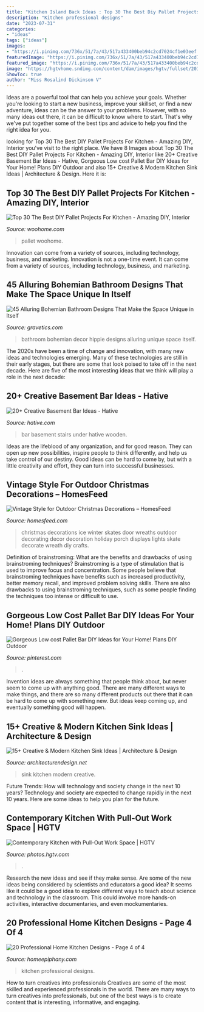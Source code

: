 ```yaml
---
title: "Kitchen Island Back Ideas : Top 30 The Best Diy Pallet Projects For Kitchen"
description: "Kitchen professional designs"
date: "2023-07-31"
categories:
- "ideas"
tags: ["ideas"]
images:
- "https://i.pinimg.com/736x/51/7a/43/517a433400beb94c2cd7024cf1e03eef.jpg"
featuredImage: "https://i.pinimg.com/736x/51/7a/43/517a433400beb94c2cd7024cf1e03eef.jpg"
featured_image: "https://i.pinimg.com/736x/51/7a/43/517a433400beb94c2cd7024cf1e03eef.jpg"
image: "https://hgtvhome.sndimg.com/content/dam/images/hgtv/fullset/2013/5/7/0/original_Solange-Boice-small-kitchen-pull-out-beside-oven.jpg.rend.hgtvcom.616.822.suffix/1400978284725.jpeg"
ShowToc: true
author: "Miss Rosalind Dickinson V"
---
```



Ideas are a powerful tool that can help you achieve your goals. Whether you're looking to start a new business, improve your skillset, or find a new adventure, ideas can be the answer to your problems. However, with so many ideas out there, it can be difficult to know where to start. That's why we've put together some of the best tips and advice to help you find the right idea for you.

	

		
looking for Top 30 The Best DIY Pallet Projects For Kitchen - Amazing DIY, Interior you've visit to the right place. We have 8 Images about Top 30 The Best DIY Pallet Projects For Kitchen - Amazing DIY, Interior like 20+ Creative Basement Bar Ideas - Hative, Gorgeous Low cost Pallet Bar DIY Ideas for Your Home! Plans DIY Outdoor and also 15+ Creative &amp; Modern Kitchen Sink Ideas | Architecture &amp; Design. Here it is:
		
    
## Top 30 The Best DIY Pallet Projects For Kitchen - Amazing DIY, Interior

<img loading=lazy src="https://www.woohome.com/wp-content/uploads/2015/01/kitchen-pallet-projects-woohome-26.jpg" onerror="this.onerror=null;this.src='https://tse1.mm.bing.net/th?id=OIP.siMwf84_0BoUY0iNyc2O7QHaJ4&amp;pid=15.1';" alt="Top 30 The Best DIY Pallet Projects For Kitchen - Amazing DIY, Interior">

_Source: woohome.com_

>pallet woohome. 

	

Innovation can come from a variety of sources, including technology, business, and marketing.
Innovation is not a one-time event. It can come from a variety of sources, including technology, business, and marketing.

    
## 45 Alluring Bohemian Bathroom Designs That Make The Space Unique In Itself

<img loading=lazy src="http://www.gravetics.com/wp-content/uploads/2017/08/Hippie-Style-Bathroom-Decor.jpg" onerror="this.onerror=null;this.src='https://tse4.mm.bing.net/th?id=OIP.7H1I_-4SU6lpr3aTCCkSUQHaLH&amp;pid=15.1';" alt="45 Alluring Bohemian Bathroom Designs That Make the Space Unique in Itself">

_Source: gravetics.com_

>bathroom bohemian decor hippie designs alluring unique space itself. 

	

The 2020s have been a time of change and innovation, with many new ideas and technologies emerging. Many of these technologies are still in their early stages, but there are some that look poised to take off in the next decade. Here are five of the most interesting ideas that we think will play a role in the next decade:

    
## 20+ Creative Basement Bar Ideas - Hative

<img loading=lazy src="https://hative.com/wp-content/uploads/2014/05/basement-bar-ideas/20-wooden-bar-under-stairs.jpg" onerror="this.onerror=null;this.src='https://tse3.mm.bing.net/th?id=OIP.RjDDXUzF_YOtqZn-EbjR0QHaLI&amp;pid=15.1';" alt="20+ Creative Basement Bar Ideas - Hative">

_Source: hative.com_

>bar basement stairs under hative wooden. 

	

Ideas are the lifeblood of any organization, and for good reason. They can open up new possibilities, inspire people to think differently, and help us take control of our destiny. Good ideas can be hard to come by, but with a little creativity and effort, they can turn into successful businesses.

    
## Vintage Style For Outdoor Christmas Decorations – HomesFeed

<img loading=lazy src="https://homesfeed.com/wp-content/uploads/2015/12/Vintage-Winter-Wreath-with-using-a-pair-of-childrens-vintage-ice-skates-and-glitter-letters-and-ribbon-and-greenery-hang-on-the-front-door-for-christmas-decoration.jpeg" onerror="this.onerror=null;this.src='https://tse3.mm.bing.net/th?id=OIP.6qT5ks7TV7ZVYEwGZPIBCQHaJ4&amp;pid=15.1';" alt="Vintage Style for Outdoor Christmas Decorations – HomesFeed">

_Source: homesfeed.com_

>christmas decorations ice winter skates door wreaths outdoor decorating decor decoration holiday porch displays lights skate decorate wreath diy crafts. 

	

Definition of brainstroming: What are the benefits and drawbacks of using brainstroming techniques?
Brainstroming is a type of stimulation that is used to improve focus and concentration. Some people believe that brainstroming techniques have benefits such as increased productivity, better memory recall, and improved problem solving skills. There are also drawbacks to using brainstroming techniques, such as some people finding the techniques too intense or difficult to use.

    
## Gorgeous Low Cost Pallet Bar DIY Ideas For Your Home! Plans DIY Outdoor

<img loading=lazy src="https://i.pinimg.com/736x/51/7a/43/517a433400beb94c2cd7024cf1e03eef.jpg" onerror="this.onerror=null;this.src='https://tse2.mm.bing.net/th?id=OIP.Ew8fK6ltKmvjXouh5_VRSwHaJ3&amp;pid=15.1';" alt="Gorgeous Low cost Pallet Bar DIY Ideas for Your Home! Plans DIY Outdoor">

_Source: pinterest.com_

>. 

	

Invention ideas are always something that people think about, but never seem to come up with anything good. There are many different ways to make things, and there are so many different products out there that it can be hard to come up with something new. But ideas keep coming up, and eventually something good will happen.

    
## 15+ Creative &amp; Modern Kitchen Sink Ideas | Architecture &amp; Design

<img loading=lazy src="https://cdn.architecturendesign.net/wp-content/uploads/2015/08/AD-Creative-Modern-Kitchen-Sink-Ideas-09.jpg" onerror="this.onerror=null;this.src='https://tse1.mm.bing.net/th?id=OIP.Fx8z1IFagmnAMomeBRsZ1AHaMW&amp;pid=15.1';" alt="15+ Creative &amp; Modern Kitchen Sink Ideas | Architecture &amp; Design">

_Source: architecturendesign.net_

>sink kitchen modern creative. 

	

Future Trends: How will technology and society change in the next 10 years?
Technology and society are expected to change rapidly in the next 10 years. Here are some ideas to help you plan for the future.

    
## Contemporary Kitchen With Pull-Out Work Space | HGTV

<img loading=lazy src="https://hgtvhome.sndimg.com/content/dam/images/hgtv/fullset/2013/5/7/0/original_Solange-Boice-small-kitchen-pull-out-beside-oven.jpg.rend.hgtvcom.616.822.suffix/1400978284725.jpeg" onerror="this.onerror=null;this.src='https://tse1.mm.bing.net/th?id=OIP.F0iUcWGocvLeMAYjWVsEAwHaJ4&amp;pid=15.1';" alt="Contemporary Kitchen with Pull-Out Work Space | HGTV">

_Source: photos.hgtv.com_

>. 

	

Research the new ideas and see if they make sense.
Are some of the new ideas being considered by scientists and educators a good idea? It seems like it could be a good idea to explore different ways to teach about science and technology in the classroom. This could involve more hands-on activities, interactive documentaries, and even mockumentaries.

    
## 20 Professional Home Kitchen Designs - Page 4 Of 4

<img loading=lazy src="https://homeepiphany.com/wp-content/uploads/2015/06/20-Professional-Home-Kitchen-Designs-20.jpg" onerror="this.onerror=null;this.src='https://tse4.mm.bing.net/th?id=OIP.x6y-vxeVpFLRWeis263OuQHaF7&amp;pid=15.1';" alt="20 Professional Home Kitchen Designs - Page 4 of 4">

_Source: homeepiphany.com_

>kitchen professional designs. 

	

How to turn creatives into professionals
Creatives are some of the most skilled and experienced professionals in the world. There are many ways to turn creatives into professionals, but one of the best ways is to create content that is interesting, informative, and engaging.

